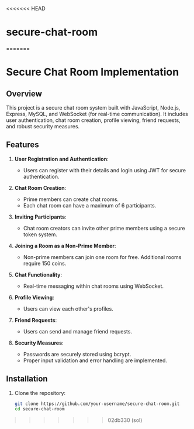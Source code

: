 <<<<<<< HEAD
# secure-chat-room
=======
# Secure Chat Room Implementation

## Overview

This project is a secure chat room system built with JavaScript, Node.js, Express, MySQL, and WebSocket (for real-time communication). It includes user authentication, chat room creation, profile viewing, friend requests, and robust security measures.

## Features

1. **User Registration and Authentication**:
   - Users can register with their details and login using JWT for secure authentication.

2. **Chat Room Creation**:
   - Prime members can create chat rooms.
   - Each chat room can have a maximum of 6 participants.

3. **Inviting Participants**:
   - Chat room creators can invite other prime members using a secure token system.

4. **Joining a Room as a Non-Prime Member**:
   - Non-prime members can join one room for free. Additional rooms require 150 coins.

5. **Chat Functionality**:
   - Real-time messaging within chat rooms using WebSocket.

6. **Profile Viewing**:
   - Users can view each other's profiles.

7. **Friend Requests**:
   - Users can send and manage friend requests.

8. **Security Measures**:
   - Passwords are securely stored using bcrypt.
   - Proper input validation and error handling are implemented.

## Installation

1. Clone the repository:
   ```bash
   git clone https://github.com/your-username/secure-chat-room.git
   cd secure-chat-room
>>>>>>> 02db330 (sol)
